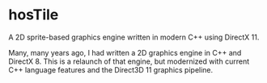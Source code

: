 # hosTile
A 2D sprite-based graphics engine written in modern C++ using DirectX 11. 

Many, many years ago, I had written a 2D graphics engine in C++ and DirectX 8. This is a relaunch of that engine, but modernized with current C++ language features and the Direct3D 11 graphics pipeline.

